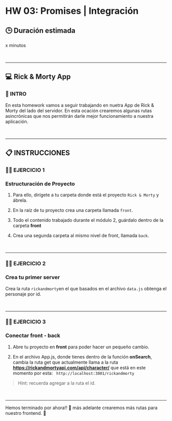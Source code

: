# HW 03: Promises | Integración

## **🕒 Duración estimada**

x minutos

<br />

---

## **💻 Rick & Morty App**

### **📝 INTRO**

En esta homework vamos a seguir trabajando en nuetra App de Rick & Morty del lado del servidor. En esta ocación crearemos algunas rutas asincrónicas que nos permitirán darle mejor funcionamiento a nuestra aplicación.

<br />

---

## **📋 INSTRUCCIONES**

### **👩‍💻 EJERCICIO 1**

### **Estructuración de Proyecto**

1. Para ello, dirígete a tu carpeta donde está el proyecto `Rick & Morty` y ábrela.

2. En la raíz de tu proyecto crea una carpeta llamada `front`.

3. Todo el contenido trabajado durante el módulo 2, guárdalo dentro de la carpeta **front**

4. Crea una segunda carpeta al mismo nivel de front, llamada `back`.

<br />

---

### **👩‍💻 EJERCICIO 2**

### **Crea tu primer server**

Crea la ruta `rickandmorty`en el que basados en el archivo `data.js` obtenga el personaje por id.

<br />

---

### **👩‍💻 EJERCICIO 3**

### **Conectar front - back**

1. Abre tu proyecto en **front** para poder hacer un pequeño cambio.

2. En el archivo App.js, donde tienes dentro de la función **onSearch**, cambia la ruta get que actualmente llama a la ruta **https://rickandmortyapi.com/api/character/** que está en este momento por esta: ` http://localhost:3001/rickandmorty`

> Hint: recuerda agregar a la ruta el id.

<br />

---

Hemos terminado por ahora!! 🥳 más adelante crearemos más rutas para nuestro frontend. 🚀
